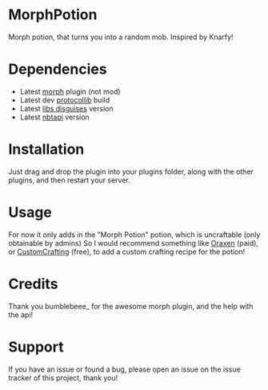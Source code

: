 # MorphPotion
Morph potion, that turns you into a random mob. Inspired by Knarfy!

# Dependencies
- Latest [morph](https://www.spigotmc.org/resources/morph.8846/) plugin (not mod)
- Latest dev [protocollib](https://github.com/dmulloy2/ProtocolLib/releases/tag/5.1.0) build
- Latest [libs disguises](https://www.spigotmc.org/resources/libs-disguises-free.81/) version
- Latest [nbtapi](https://www.spigotmc.org/resources/nbt-api.7939/) version

# Installation
Just drag and drop the plugin into your plugins folder, along with the other plugins, and then restart your server.

# Usage
For now it only adds in the "Morph Potion" potion, which is uncraftable (only obtainable by admins)
So I would recommend something like [Oraxen](https://www.spigotmc.org/resources/oraxen-custom-items-blocks-emotes-furniture-resourcepack-and-gui-1-18-1-20-4.72448/) (paid),
or [CustomCrafting](https://www.spigotmc.org/resources/customcrafting-advanced-custom-recipe-plugin-1-16-1-19-free.55883/) (free), to add a custom crafting recipe for the potion!

# Credits
Thank you bumblebeee_ for the awesome morph plugin, and the help with the api!

# Support
If you have an issue or found a bug, please open an issue on the issue tracker of this project, thank you!
